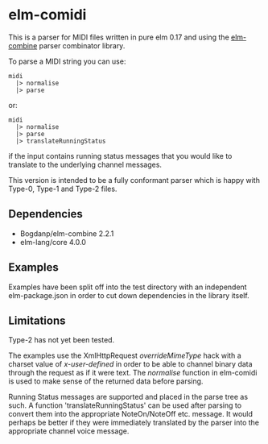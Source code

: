 elm-comidi
===========

This is a parser for MIDI files written in pure elm 0.17 and using the [elm-combine](https://github.com/Bogdanp/elm-combine) parser combinator library.

To parse a MIDI string you can use:

    midi
      |> normalise 
      |> parse

or:

    midi 
      |> normalise 
      |> parse 
      |> translateRunningStatus

if the input contains running status messages that you would like to translate to the underlying channel messages.


This version is intended to be a fully conformant parser which is happy with Type-0, Type-1 and Type-2 files.

Dependencies
------------

*  Bogdanp/elm-combine  2.2.1
*  elm-lang/core 4.0.0

Examples
--------

Examples have been split off into the test directory with an independent elm-package.json in order to cut down dependencies in the library itself.

Limitations
-----------

Type-2 has not yet been tested.

The examples use the XmlHttpRequest _overrideMimeType_ hack with a charset value of _x-user-defined_ in order to be able to channel binary data through the request as if it were text.  The _normalise_ function in elm-comidi is used to make sense of the returned data before parsing. 

Running Status messages are supported and placed in the parse tree as such.  A function 'translateRunningStatus' can be used after parsing to convert them into the appropriate NoteOn/NoteOff etc. message. It would perhaps be better if they were immediately translated by the parser into the appropriate channel voice message.  
 




